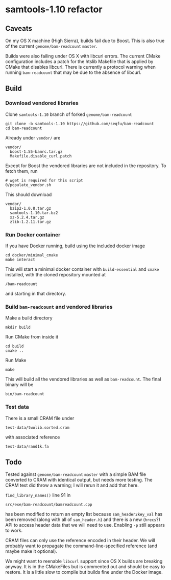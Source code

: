 samtools-1.10 refactor
======================


Caveats
-------

On my OS X machine (High Sierra), builds fail due to Boost. This is also
true of the current `genome/bam-readcount` `master`.

Builds were also failing under OS X with libcurl errors. The current
CMake configuration includes a patch for the htslib Makefile that is
applied by CMake that disables libcurl. There is currently a protocol 
warning when running `bam-readcount` that may be due to the absence of
libcurl.


Build
-----


### Download vendored libraries

Clone `samtools-1.10` branch of forked `genome/bam-readcount`

    git clone -b samtools-1.10 https://github.com/seqfu/bam-readcount
    cd bam-readcount

Already under `vendor/` are
  
    vendor/
      boost-1.55-bamrc.tar.gz
      Makefile.disable_curl.patch

Except for Boost the vendored libraries are not included in the
repository. To fetch them, run 

    # wget is required for this script
    0/populate_vendor.sh

This should download

    vendor/
      bzip2-1.0.8.tar.gz
      samtools-1.10.tar.bz2
      xz-5.2.4.tar.gz
      zlib-1.2.11.tar.gz


### Run Docker container

If you have Docker running, build using the included docker image

    cd docker/minimal_cmake
    make interact

This will start a minimal docker container with `build-essential` and
`cmake` installed, with the cloned repository mounted at 

    /bam-readcount

and starting in that directory. 


### Build `bam-readcount` and vendored libraries

Make a build directory

    mkdir build

Run CMake from inside it

    cd build
    cmake ..

Run Make

    make 

This will build all the vendored libraries as well as `bam-readcount`.
The final binary will be

    bin/bam-readcount


### Test data

There is a small CRAM file under

    test-data/twolib.sorted.cram  

with associated reference

    test-data/rand1k.fa


Todo
----

Tested against `genome/bam-readcount` `master` with a simple BAM file 
converted to CRAM with identical output, but needs more testing. The
CRAM test did throw a warning; I will rerun it and add that here.

`find_library_names()` line 91 in 

    src/exe/bam-readcount/bamreadcount.cpp

has been modified to return an empty list because `sam_header2key_val`
has been removed (along with all of `sam_header.h`) and there is a new
(`hrecs`?) API to access header data that we will need to use. Enabling
`-p` still appears to work.

CRAM files can only use the reference encoded in their header. We will 
probably want to propagate the command-line-specified reference (and maybe 
make it optional).

We might want to reenable `libcurl` support since OS X builds are
breaking anyway. It is in the CMakeFiles but is commented out and should
be easy to restore. It is a little slow to compile but builds fine under
the Docker image.


